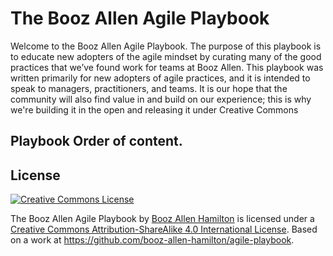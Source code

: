 # The Booz Allen Agile Playbook

Welcome to the Booz Allen Agile Playbook. The purpose of this playbook is to educate new adopters of the agile mindset by curating many of the good practices that we’ve found work for teams at Booz Allen. This playbook was written primarily for new adopters of agile practices, and it is intended to speak to managers, practitioners, and teams.  It is our hope that the community will also find value in and build on our experience; this is why we're building it in the open and releasing it under Creative Commons

## Playbook Order of content.

## License

<a rel="license" href="http://creativecommons.org/licenses/by-sa/4.0/"><img alt="Creative Commons License" style="border-width:0" src="https://i.creativecommons.org/l/by-sa/4.0/88x31.png" /></a>

The Booz Allen Agile Playbook by [Booz Allen Hamilton](http://www.boozallen.com) is licensed under a [Creative Commons Attribution-ShareAlike 4.0 International License](http://creativecommons.org/licenses/by-sa/4.0/).
Based on a work at https://github.com/booz-allen-hamilton/agile-playbook.

